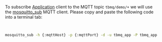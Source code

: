 To subscribe <a target='_blank' href='https://thingsboard.io/docs/mqtt-broker/user-guide/mqtt-client-type/#application-client'>Application</a> 
client to the MQTT topic `tbmq/demo/+` we will use the <a href='https://mosquitto.org/man/mosquitto_sub-1.html' target="_blank">mosquitto_sub</a> MQTT client.
Please copy and paste the following code into a terminal tab:

<br>

```bash
mosquitto_sub -h {:mqttHost} -p {:mqttPort} -d -u tbmq_app -P tbmq_app -t tbmq/demo/+ -q 1 -c -i tbmq -v -V mqttv5{:copy-code}
```

